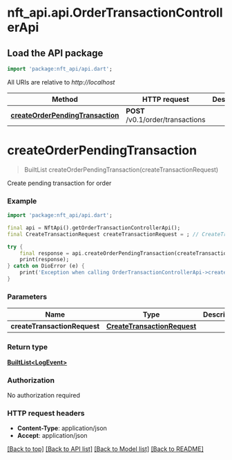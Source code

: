 # nft_api.api.OrderTransactionControllerApi

## Load the API package
```dart
import 'package:nft_api/api.dart';
```

All URIs are relative to *http://localhost*

Method | HTTP request | Description
------------- | ------------- | -------------
[**createOrderPendingTransaction**](OrderTransactionControllerApi.md#createorderpendingtransaction) | **POST** /v0.1/order/transactions | 


# **createOrderPendingTransaction**
> BuiltList<LogEvent> createOrderPendingTransaction(createTransactionRequest)



Create pending transaction for order

### Example
```dart
import 'package:nft_api/api.dart';

final api = NftApi().getOrderTransactionControllerApi();
final CreateTransactionRequest createTransactionRequest = ; // CreateTransactionRequest | 

try {
    final response = api.createOrderPendingTransaction(createTransactionRequest);
    print(response);
} catch on DioError (e) {
    print('Exception when calling OrderTransactionControllerApi->createOrderPendingTransaction: $e\n');
}
```

### Parameters

Name | Type | Description  | Notes
------------- | ------------- | ------------- | -------------
 **createTransactionRequest** | [**CreateTransactionRequest**](CreateTransactionRequest.md)|  | 

### Return type

[**BuiltList&lt;LogEvent&gt;**](LogEvent.md)

### Authorization

No authorization required

### HTTP request headers

 - **Content-Type**: application/json
 - **Accept**: application/json

[[Back to top]](#) [[Back to API list]](../README.md#documentation-for-api-endpoints) [[Back to Model list]](../README.md#documentation-for-models) [[Back to README]](../README.md)

